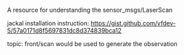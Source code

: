 A resource for understanding the sensor_msgs/LaserScan

jackal installation instruction:
 https://gist.github.com/vfdev-5/57a0171d8f5697831dc8d374839bca12

topic: front/scan would be used to generate the observation 
